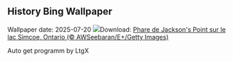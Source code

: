 ## History Bing Wallpaper
Wallpaper date: 2025-07-20
![](https://www.bing.com/th?id=OHR.SimcoeLighthouse_FR-CA8079606831_UHD.jpg&w=1000)Download: [Phare de Jackson's Point sur le lac Simcoe, Ontario (© AWSeebaran/E+/Getty Images)](https://www.bing.com/th?id=OHR.SimcoeLighthouse_FR-CA8079606831_UHD.jpg)

Auto get programm by LtgX
